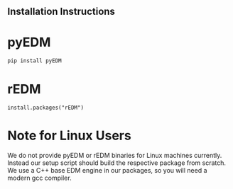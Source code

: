 ## Installation Instructions

# pyEDM

    pip install pyEDM

# rEDM

    install.packages("rEDM")

# Note for Linux Users
We do not provide pyEDM or rEDM binaries for Linux machines currently. Instead our
setup script should build the respective package from scratch. We use 
a C++ base EDM engine in our packages, so you will need a modern gcc compiler.
